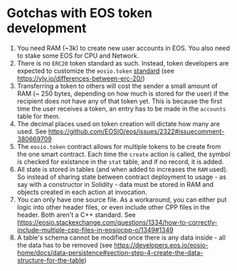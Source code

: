 # Gotchas with EOS token development

1. You need RAM (~3k) to create new user accounts in EOS. You also need to stake some EOS for CPU and Network.
1. There is no `ERC20` token standard as such. Instead, token developers are expected to customize the `eosio.token` [standard](https://github.com/EOSIO/eosio.contracts/tree/master/eosio.token) (see https://ylv.io/differences-between-erc-20/)
1. Transferring a token to others will cost the sender a small amount of RAM (~ 250 bytes, depending on how much is stored for the user) if the recipient does not have any of that token yet. This is because the first time the user receives a token, an entry has to be made in the `accounts` table for them.
1. The decimal places used on token creation will dictate how many are used. See https://github.com/EOSIO/eos/issues/2322#issuecomment-380669709
1. The `eosio.token` contract allows for multiple tokens to be create from the one smart contract. Each time the `create` action is called, the symbol is checked for existance in the `stat` table, and if no record, it is added.
1. All state is stored in tables (and when added to increases the `RAM` used). So instead of sharing state between contract deployment to usage - as say with a constructor in Solidity - data must be stored in RAM and objects created in each action at invocation.
1. You can only have one source file. As a workaround, you can either put logic into other header files, or even include other CPP files in the header. Both aren't a C++ standard. See https://eosio.stackexchange.com/questions/1334/how-to-correctly-include-multiple-cpp-files-in-eosiocpp-o/1349#1349
1. A table's schema cannot be modified once there is any data inside - all the data has to be removed (see https://developers.eos.io/eosio-home/docs/data-persistence#section-step-4-create-the-data-structure-for-the-table)
